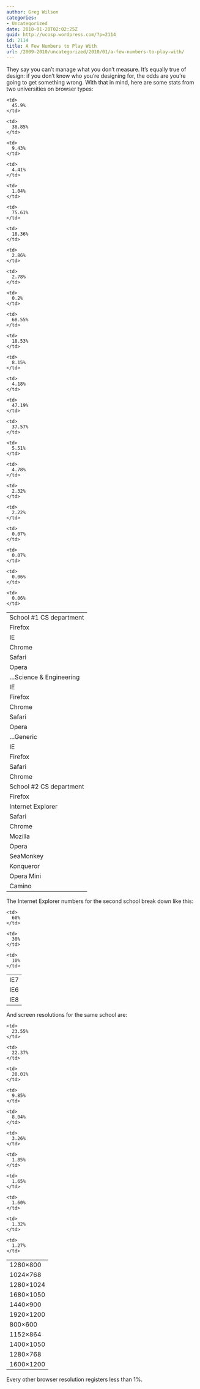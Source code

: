 ```yaml
---
author: Greg Wilson
categories:
- Uncategorized
date: 2010-01-20T02:02:25Z
guid: http://ucosp.wordpress.com/?p=2114
id: 2114
title: A Few Numbers to Play With
url: /2009-2010/uncategorized/2010/01/a-few-numbers-to-play-with/
---
```


They say you can&#8217;t manage what you don&#8217;t measure. It&#8217;s equally true of design: if you don&#8217;t know who you&#8217;re designing for, the odds are you&#8217;re going to get something wrong. With that in mind, here are some stats from two universities on browser types:

<table>
  <tr>
    <td colspan="2">
      School #1 CS department
    </td>
  </tr>
  
  <tr>
    <td>
      Firefox
    </td>
    
    <td>
      45.9%
    </td>
  </tr>
  
  <tr>
    <td>
      IE
    </td>
    
    <td>
      38.85%
    </td>
  </tr>
  
  <tr>
    <td>
      Chrome
    </td>
    
    <td>
      9.43%
    </td>
  </tr>
  
  <tr>
    <td>
      Safari
    </td>
    
    <td>
      4.41%
    </td>
  </tr>
  
  <tr>
    <td>
      Opera
    </td>
    
    <td>
      1.04%
    </td>
  </tr>
  
  <tr>
    <td colspan="2">
      &#8230;Science & Engineering
    </td>
  </tr>
  
  <tr>
    <td>
      IE
    </td>
    
    <td>
      75.61%
    </td>
  </tr>
  
  <tr>
    <td>
      Firefox
    </td>
    
    <td>
      18.36%
    </td>
  </tr>
  
  <tr>
    <td>
      Chrome
    </td>
    
    <td>
      2.86%
    </td>
  </tr>
  
  <tr>
    <td>
      Safari
    </td>
    
    <td>
      2.78%
    </td>
  </tr>
  
  <tr>
    <td>
      Opera
    </td>
    
    <td>
      0.2%
    </td>
  </tr>
  
  <tr>
    <td colspan="2">
      &#8230;Generic
    </td>
  </tr>
  
  <tr>
    <td>
      IE
    </td>
    
    <td>
      68.55%
    </td>
  </tr>
  
  <tr>
    <td>
      Firefox
    </td>
    
    <td>
      18.53%
    </td>
  </tr>
  
  <tr>
    <td>
      Safari
    </td>
    
    <td>
      8.15%
    </td>
  </tr>
  
  <tr>
    <td>
      Chrome
    </td>
    
    <td>
      4.18%
    </td>
  </tr>
  
  <tr>
    <td colspan="2">
      School #2 CS department
    </td>
  </tr>
  
  <tr>
    <td>
      Firefox
    </td>
    
    <td>
      47.19%
    </td>
  </tr>
  
  <tr>
    <td>
      Internet Explorer
    </td>
    
    <td>
      37.57%
    </td>
  </tr>
  
  <tr>
    <td>
      Safari
    </td>
    
    <td>
      5.51%
    </td>
  </tr>
  
  <tr>
    <td>
      Chrome
    </td>
    
    <td>
      4.78%
    </td>
  </tr>
  
  <tr>
    <td>
      Mozilla
    </td>
    
    <td>
      2.32%
    </td>
  </tr>
  
  <tr>
    <td>
      Opera
    </td>
    
    <td>
      2.22%
    </td>
  </tr>
  
  <tr>
    <td>
      SeaMonkey
    </td>
    
    <td>
      0.07%
    </td>
  </tr>
  
  <tr>
    <td>
      Konqueror
    </td>
    
    <td>
      0.07%
    </td>
  </tr>
  
  <tr>
    <td>
      Opera Mini
    </td>
    
    <td>
      0.06%
    </td>
  </tr>
  
  <tr>
    <td>
      Camino
    </td>
    
    <td>
      0.06%
    </td>
  </tr>
</table>

The Internet Explorer numbers for the second school break down like this:

<table>
  <tr>
    <td>
      IE7
    </td>
    
    <td>
      60%
    </td>
  </tr>
  
  <tr>
    <td>
      IE6
    </td>
    
    <td>
      30%
    </td>
  </tr>
  
  <tr>
    <td>
      IE8
    </td>
    
    <td>
      10%
    </td>
  </tr>
</table>

And screen resolutions for the same school are:

<table>
  <tr>
    <td>
      1280&#215;800
    </td>
    
    <td>
      23.55%
    </td>
  </tr>
  
  <tr>
    <td>
      1024&#215;768
    </td>
    
    <td>
      22.37%
    </td>
  </tr>
  
  <tr>
    <td>
      1280&#215;1024
    </td>
    
    <td>
      20.01%
    </td>
  </tr>
  
  <tr>
    <td>
      1680&#215;1050
    </td>
    
    <td>
      9.85%
    </td>
  </tr>
  
  <tr>
    <td>
      1440&#215;900
    </td>
    
    <td>
      8.04%
    </td>
  </tr>
  
  <tr>
    <td>
      1920&#215;1200
    </td>
    
    <td>
      3.26%
    </td>
  </tr>
  
  <tr>
    <td>
      800&#215;600
    </td>
    
    <td>
      1.85%
    </td>
  </tr>
  
  <tr>
    <td>
      1152&#215;864
    </td>
    
    <td>
      1.65%
    </td>
  </tr>
  
  <tr>
    <td>
      1400&#215;1050
    </td>
    
    <td>
      1.60%
    </td>
  </tr>
  
  <tr>
    <td>
      1280&#215;768
    </td>
    
    <td>
      1.32%
    </td>
  </tr>
  
  <tr>
    <td>
      1600&#215;1200
    </td>
    
    <td>
      1.27%
    </td>
  </tr>
</table>

Every other browser resolution registers less than 1%.